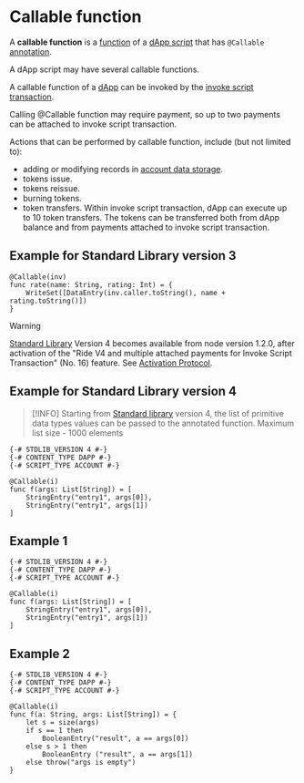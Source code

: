 # Callable function

A **callable function** is a [function](/ride/functions.md) of a [dApp script](/ride/script/script-types/dapp-script.md) that has `@Callable` [annotation](/ride/functions/annotations.md).

A dApp script may have several callable functions.

A callable function of a [dApp](/blockchain/account/dapp.md) can be invoked by the [invoke script transaction](/blockchain/transaction-type/invoke-script-transaction.md).

Calling @Callable function may require payment, so up to two payments can be attached to invoke script transaction.

Actions that can be performed by callable function, include (but not limited to):

* adding or modifying records in [account data storage](/blockchain/account/account-data-storage.md).
* tokens issue.
* tokens reissue.
* burning tokens.
* token transfers. Within invoke script transaction, dApp can execute up to 10 token transfers. The tokens can be transferred both from dApp balance and from payments attached to invoke script transaction.

## Example for Standard Library version 3

```ride
@Callable(inv)
func rate(name: String, rating: Int) = {
    WriteSet([DataEntry(inv.caller.toString(), name + rating.toString()])
}
```

> [!WARNING]
> [Standard Library](/ride/script/standard-library.md) Version 4 becomes available from node version 1.2.0, after activation of the "Ride V4 and multiple attached payments for Invoke Script Transaction" (No. 16) feature. See [Activation Protocol](/blockchain/waves-protocol/activation-protocol.md).

## Example for Standard Library version 4

> [!INFO]
> Starting from [Standard library]() version 4, the list of primitive data types values can be passed to the annotated function. Maximum list size - 1000 elements

```ride
{-# STDLIB_VERSION 4 #-}
{-# CONTENT_TYPE DAPP #-}
{-# SCRIPT_TYPE ACCOUNT #-}
  
@Callable(i)
func f(args: List[String]) = [
    StringEntry("entry1", args[0]),
    StringEntry("entry1", args[1])
]
```

## Example 1

```ride
{-# STDLIB_VERSION 4 #-}
{-# CONTENT_TYPE DAPP #-}
{-# SCRIPT_TYPE ACCOUNT #-}
  
@Callable(i)
func f(args: List[String]) = [
    StringEntry("entry1", args[0]),
    StringEntry("entry1", args[1])
]
```

## Example 2

```ride
{-# STDLIB_VERSION 4 #-}
{-# CONTENT_TYPE DAPP #-}
{-# SCRIPT_TYPE ACCOUNT #-}
 
@Callable(i)
func f(a: String, args: List[String]) = {
    let s = size(args)
    if s == 1 then
        BooleanEntry("result", a == args[0])
    else s > 1 then
        BooleanEntry ("result", a == args[1])
    else throw("args is empty")
}
```
